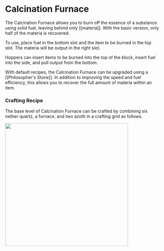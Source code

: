 # Calcination Furnace
The Calcination Furnace allows you to burn off the essence of a substance using solid fuel, leaving behind only [[materia]]. With the basic version, only half of the materia is recovered.

To use, place fuel in the bottom slot and the item to be burned in the top slot. The materia will be output in the right slot.

Hoppers can insert items to be burned into the top of the block, insert fuel into the side, and pull output from the bottom.

With default recipes, the Calcination Furnace can be upgraded using a [[Philosopher's Stone]]. In addition to improving the speed and fuel efficiency, this allows you to recover the full amount of materia within an item.

### Crafting Recipe

The base level of Calcination Furnace can be crafted by combining six nether quartz, a furnace, and two azoth in a crafting grid as follows.

<img src="https://github.com/Cumulus-Mods/Art-of-Alchemy/wiki/images/recipes/calcination-furnace.png" width="400px" />